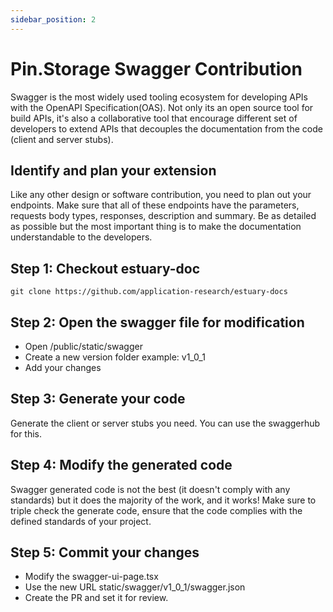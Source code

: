 ```yaml
---
sidebar_position: 2
---
```


# Pin.Storage Swagger Contribution

Swagger is the most widely used tooling ecosystem for developing APIs with the OpenAPI Specification(OAS). Not only its an open source tool for build APIs, it's also a collaborative tool that encourage different set of developers to extend APIs that decouples the documentation from the code (client and server stubs).

## Identify and plan your extension

Like any other design or software contribution, you need to plan out your endpoints. Make sure that all of these endpoints have the parameters, requests body types, responses, description and summary. Be as detailed as possible but the most important thing is to make the documentation understandable to the developers.

## Step 1: Checkout estuary-doc

```
git clone https://github.com/application-research/estuary-docs
```

## Step 2: Open the swagger file for modification

- Open /public/static/swagger
- Create a new version folder example: v1_0_1
- Add your changes

## Step 3: Generate your code

Generate the client or server stubs you need. You can use the swaggerhub for this.

## Step 4: Modify the generated code

Swagger generated code is not the best (it doesn't comply with any standards) but it does the majority of the work, and it works! Make sure to triple check the generate code, ensure that the code complies with the defined standards of your project.

## Step 5: Commit your changes

- Modify the swagger-ui-page.tsx
- Use the new URL static/swagger/v1_0_1/swagger.json
- Create the PR and set it for review.
